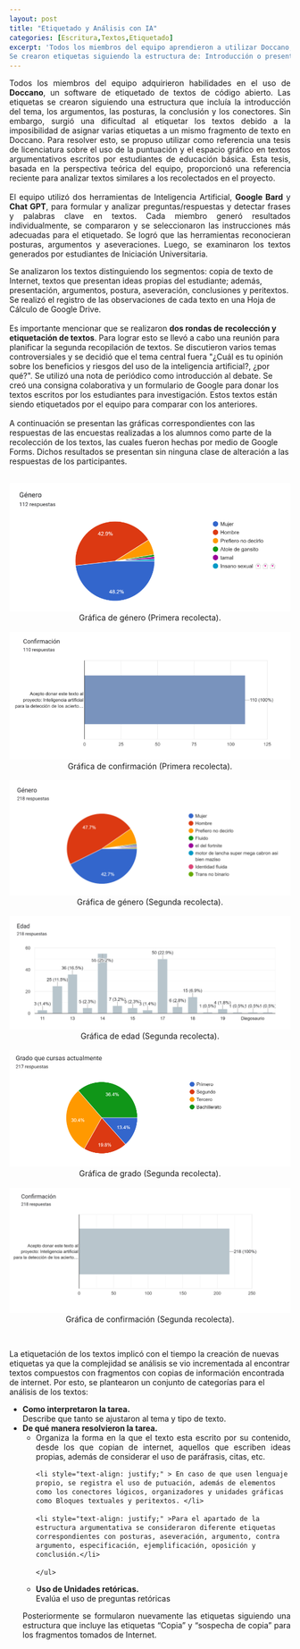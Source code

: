 ```yaml
---
layout: post
title: "Etiquetado y Análisis con IA"
categories: [Escritura,Textos,Etiquetado]
excerpt: 'Todos los miembros del equipo aprendieron a utilizar Doccano, una herramienta de software abierto que se utiliza para etiquetar textos. 
Se crearon etiquetas siguiendo la estructura de: Introducción o presentación del tema, argumentos, posturas, conclusión y conectores.'
---
```

<p style="text-align: justify;">
Todos los miembros del equipo adquirieron habilidades en el uso de <b>Doccano</b>, un software de etiquetado de textos de código abierto. Las etiquetas se crearon siguiendo una estructura que incluía la introducción del tema, los argumentos, las posturas, la conclusión y los conectores. Sin embargo, surgió una dificultad al etiquetar los textos debido a la imposibilidad de asignar varias etiquetas a un mismo fragmento de texto en Doccano. Para resolver esto, se propuso utilizar como referencia una tesis de licenciatura sobre el uso de la puntuación y el espacio gráfico en textos argumentativos escritos por estudiantes de educación básica. Esta tesis, basada en la perspectiva teórica del equipo, proporcionó una referencia reciente para analizar textos similares a los recolectados en el proyecto.
<br><br>
El equipo utilizó dos herramientas de Inteligencia Artificial, <b>Google Bard</b> y <b>Chat GPT</b>, para formular y analizar preguntas/respuestas y detectar frases y palabras clave en textos. Cada miembro generó resultados individualmente, se compararon y se seleccionaron las instrucciones más adecuadas para el etiquetado. Se logró que las herramientas reconocieran posturas, argumentos y aseveraciones. Luego, se examinaron los textos generados por estudiantes de Iniciación Universitaria.

Se analizaron los textos distinguiendo los segmentos: copia de texto de Internet, textos que presentan ideas propias del estudiante; además, presentación, argumentos, postura, aseveración, conclusiones y peritextos. Se realizó el registro de las observaciones de cada texto en una Hoja de Cálculo de Google Drive. 
<br>
<br>
Es importante mencionar que se realizaron <b>dos rondas de recolección y etiquetación de textos</b>. Para lograr esto se llevó a cabo una reunión para planificar la segunda recopilación de textos. Se discutieron varios temas controversiales y se decidió que el tema central fuera "¿Cuál es tu opinión sobre los beneficios y riesgos del uso de la inteligencia artificial?, ¿por qué?". Se utilizó una nota de periódico como introducción al debate. Se creó una consigna colaborativa y un formulario de Google para donar los textos escritos por los estudiantes para investigación. Estos textos están siendo etiquetados por el equipo para comparar con los anteriores.
<br>
<br>
A continuación se presentan las gráficas correspondientes con las respuestas de las encuestas realizadas a los alumnos como parte de la recolección de los textos, las cuales fueron hechas por medio de Google Forms. Dichos resultados se presentan sin ninguna clase de alteración a las respuestas de los participantes.
<br>
<br>
<div style="text-align: center;">
    <img src="/images/genero1.png" alt="grafica-genero1">
    <figcaption>Gráfica de género (Primera recolecta).</figcaption>
</div>

<br>
<div style="text-align: center;">
    <img src="/images/confirmacion.png" alt="grafica-confirmacion1">
    <figcaption>Gráfica de confirmación (Primera recolecta).</figcaption>
</div>

<br>
<div style="text-align: center;">
    <img src="/images/genero2.png" alt="grafica-genero2">
    <figcaption>Gráfica de género (Segunda recolecta).</figcaption>
</div>

<br>
<div style="text-align: center;">
    <img src="/images/edad2.png" alt="grafica-edad2">
    <figcaption>Gráfica de edad (Segunda recolecta).</figcaption>
</div>

<br>
<div style="text-align: center;">
    <img src="/images/grado2.png" alt="grafica-grado2">
    <figcaption>Gráfica de grado (Segunda recolecta).</figcaption>
</div>

<br>
<div style="text-align: center;">
    <img src="/images/confirmacion2.png" alt="grafica-confirmacion2">
    <figcaption>Gráfica de confirmación (Segunda recolecta).</figcaption>
</div>


</p> 


<p style="text-align: justify;">
<br>

La etiquetación de los textos implicó con el tiempo la creación de nuevas etiquetas ya que la complejidad se análisis se vio incrementada al encontrar textos compuestos con fragmentos con copias de información encontrada de internet. Por esto, se plantearon un conjunto de categorías para el análisis de los textos:
<br>
<ul>
<li><b>Como interpretaron la tarea.</b><br> 
Describe que tanto se ajustaron al tema y tipo de texto.</li>

<li><b>De qué manera resolvieron la tarea. </b><br> 
    <ul>
    <li style="text-align: justify;">Organiza la forma en la que el texto esta escrito por su contenido, desde los que copian de internet, aquellos que escriben ideas propias, además de considerar el uso de paráfrasis, citas, etc.</li>


    <li style="text-align: justify;" > En caso de que usen lenguaje propio, se registra el uso de putuación, además de elementos como los conectores lógicos, organizadores y unidades gráficas como Bloques textuales y peritextos. </li>

    <li style="text-align: justify;" >Para el apartado de la estructura argumentativa se consideraron diferente etiquetas correspondientes con posturas, aseveración, argumento, contra argumento, especificación, ejemplificación, oposición y conclusión.</li>

    </ul>
</li>

<li><b>Uso de Unidades retóricas.</b>
<br>
Evalúa el uso de preguntas retóricas
</li>

</ul>
</p>

<p style="text-align: justify;">
Posteriormente se formularon nuevamente las etiquetas siguiendo una estructura que incluye las etiquetas “Copia” y “sospecha de copia” para los fragmentos tomados de Internet.



</p>
